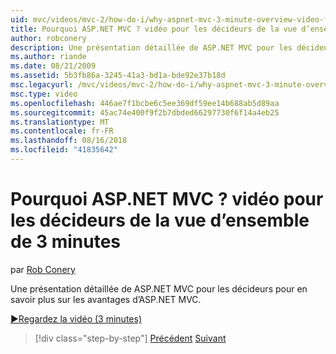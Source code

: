 ```yaml
---
uid: mvc/videos/mvc-2/how-do-i/why-aspnet-mvc-3-minute-overview-video-for-decision-makers
title: Pourquoi ASP.NET MVC ? vidéo pour les décideurs de la vue d’ensemble de 3 minutes | Microsoft Docs
author: robconery
description: Une présentation détaillée de ASP.NET MVC pour les décideurs pour en savoir plus sur les avantages d’ASP.NET MVC.
ms.author: riande
ms.date: 08/21/2009
ms.assetid: 5b3fb86a-3245-41a3-bd1a-bde92e37b18d
msc.legacyurl: /mvc/videos/mvc-2/how-do-i/why-aspnet-mvc-3-minute-overview-video-for-decision-makers
msc.type: video
ms.openlocfilehash: 446ae7f1bcbe6c5ee369df59ee14b688ab5d89aa
ms.sourcegitcommit: 45ac74e400f9f2b7dbded66297730f6f14a4eb25
ms.translationtype: MT
ms.contentlocale: fr-FR
ms.lasthandoff: 08/16/2018
ms.locfileid: "41835642"
---
```

<a name="why-aspnet-mvc-3-minute-overview-video-for-decision-makers"></a>Pourquoi ASP.NET MVC ? vidéo pour les décideurs de la vue d’ensemble de 3 minutes
====================
par [Rob Conery](https://github.com/robconery)

Une présentation détaillée de ASP.NET MVC pour les décideurs pour en savoir plus sur les avantages d’ASP.NET MVC.

[&#9654;Regardez la vidéo (3 minutes)](https://channel9.msdn.com/Blogs/ASP-NET-Site-Videos/why-aspnet-mvc-3-minute-overview-video-for-decision-makers)

> [!div class="step-by-step"]
> [Précédent](what-is-aspnet-mvc-80-minute-technical-video-for-developers-building-nerddinner.md)
> [Suivant](aspnet-mvc-how-10-minute-technical-video-for-developers.md)
